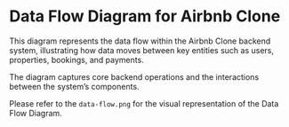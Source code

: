# Data Flow Diagram for Airbnb Clone

This diagram represents the data flow within the Airbnb Clone backend system, illustrating how data moves between key entities such as users, properties, bookings, and payments.

The diagram captures core backend operations and the interactions between the system’s components.

Please refer to the `data-flow.png` for the visual representation of the Data Flow Diagram.
